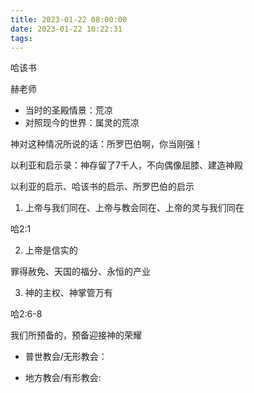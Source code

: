 ```yaml
---
title: 2023-01-22 08:00:00
date: 2023-01-22 10:22:31
tags:
---
```


哈该书

赫老师



- 当时的圣殿情景：荒凉
- 对照现今的世界：属灵的荒凉



神对这种情况所说的话：所罗巴伯啊，你当刚强！

以利亚和启示录：神存留了7千人，不向偶像屈膝、建造神殿



以利亚的启示、哈该书的启示、所罗巴伯的启示

1. 上帝与我们同在、上帝与教会同在、上帝的灵与我们同在

哈2:1

2. 上帝是信实的

罪得赦免、天国的福分、永恒的产业

3. 神的主权、神掌管万有

哈2:6-8





我们所预备的，预备迎接神的荣耀



- 普世教会/无形教会：

- 地方教会/有形教会:









